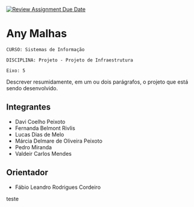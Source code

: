 [![Review Assignment Due Date](https://classroom.github.com/assets/deadline-readme-button-22041afd0340ce965d47ae6ef1cefeee28c7c493a6346c4f15d667ab976d596c.svg)](https://classroom.github.com/a/9ubIgkc1)
# Any Malhas

`CURSO: Sistemas de Informação`

`DISCIPLINA: Projeto - Projeto de Infraestrutura`

`Eixo: 5`

Descrever resumidamente, em um ou dois parágrafos, o projeto que está sendo desenvolvido.

## Integrantes

* Davi Coelho Peixoto 
* Fernanda Belmont Rivlis  
* Lucas Dias de Melo 
* Márcia Delmare de Oliveira Peixoto 
* Pedro Miranda 
* Valdeir Carlos Mendes
 

## Orientador

* Fábio Leandro Rodrigues Cordeiro

teste


